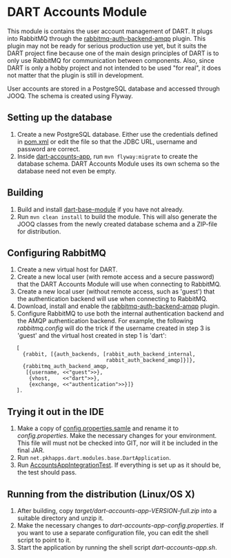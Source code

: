 # DART Accounts Module

This module is contains the user account management of DART. It plugs into RabbitMQ through the 
[rabbitmq-auth-backend-amqp](https://github.com/rabbitmq/rabbitmq-auth-backend-amqp) plugin. This plugin may not be
ready for serious production use yet, but it suits the DART project fine because one of the main design principles of
DART is to only use RabbitMQ for communication between components. Also, since DART is only a hobby project and not 
intended to be used "for real", it does not matter that the plugin is still in development. 

User accounts are stored in a PostgreSQL database and accessed through JOOQ. The schema is created using Flyway.

## Setting up the database

1. Create a new PostgreSQL database. Either use the credentials defined in [pom.xml](dart-accounts-app/pom.xml) or
   edit the file so that the JDBC URL, username and password are correct.
2. Inside [dart-accounts-app](dart-accounts-app), run `mvn flyway:migrate` to create the database schema. 
   DART Accounts Module uses its own schema so the database need not even be empty.

## Building

1. Build and install [dart-base-module](../dart-base-module) if you have not already.
2. Run `mvn clean install` to build the module. This will also generate the JOOQ classes from the newly created database
   schema and a ZIP-file for distribution.

## Configuring RabbitMQ

1. Create a new virtual host for DART.
2. Create a new local user (with remote access and a secure password) that the DART Accounts Module will use when 
   connecting to RabbitMQ.
3. Create a new local user (without remote access, such as 'guest') that the authentication backend will use when 
   connecting to RabbitMQ.
4. Download, install and enable the 
   [rabbitmq-auth-backend-amqp](https://github.com/rabbitmq/rabbitmq-auth-backend-amqp) plugin.
5. Configure RabbitMQ to use both the internal authentication backend and the AMQP authentication backend. For example,
   the following *rabbitmq.config* will do the trick if the username created in step 3 is 'guest' and the virtual host
   created in step 1 is 'dart':
```
   [
     {rabbit, [{auth_backends, [rabbit_auth_backend_internal,
                                rabbit_auth_backend_amqp]}]},
     {rabbitmq_auth_backend_amqp,
      [{username, <<"guest">>},
       {vhost,    <<"dart">>},
       {exchange, <<"authentication">>}]}
   ].
```

## Trying it out in the IDE

1. Make a copy of [config.properties.samle](dart-accounts-app/src/main/resources/config.properties.sample) and rename it
   to *config.properties*. Make the necessary changes for your environment. This file will must not be checked into GIT,
   nor will it be included in the final JAR.
2. Run `net.pkhapps.dart.modules.base.DartApplication`.
3. Run [AccountsAppIntegrationTest](dart-accounts-app/src/test/java/net/pkhapps/dart/modules/accounts/AccountsAppIntegrationTest.java).
   If everything is set up as it should be, the test should pass.
   
## Running from the distribution (Linux/OS X)

1. After building, copy *target/dart-accounts-app-VERSION-full.zip* into a suitable directory and unzip it.
2. Make the necessary changes to *dart-accounts-app-config.properties*. If you want to use a separate configuration 
   file, you can edit the shell script to point to it.
3. Start the application by running the shell script *dart-accounts-app.sh*.

